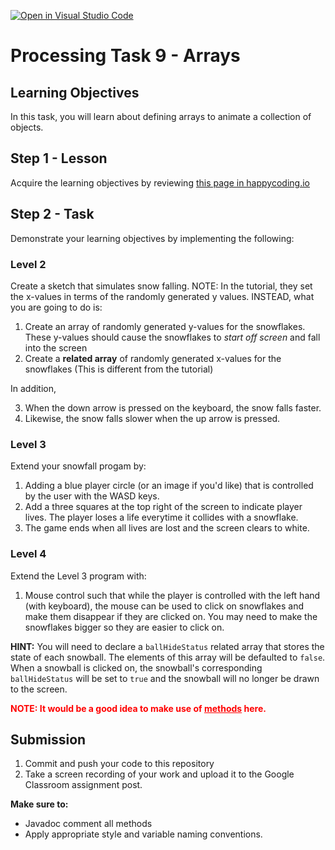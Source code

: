 [![Open in Visual Studio Code](https://classroom.github.com/assets/open-in-vscode-718a45dd9cf7e7f842a935f5ebbe5719a5e09af4491e668f4dbf3b35d5cca122.svg)](https://classroom.github.com/online_ide?assignment_repo_id=15062938&assignment_repo_type=AssignmentRepo)
# Processing Task 9 - Arrays

## Learning Objectives
In this task, you will learn about defining arrays to animate a collection of objects.


## Step 1 - Lesson
Acquire the learning objectives by reviewing [this page in happycoding.io](https://happycoding.io/tutorials/processing/arrays)

## Step 2 - Task
Demonstrate your learning objectives by implementing the following:
  
### Level 2
Create a sketch that simulates snow falling. NOTE: In the tutorial, they set the x-values in terms of the randomly generated y values. INSTEAD, what you are going to do is:
1. Create an array of randomly generated y-values for the snowflakes. These y-values should cause the snowflakes to *start off screen* and fall into the screen
2. Create a **related array** of randomly generated x-values for the snowflakes (This is different from the tutorial)

In addition,

3. When the down arrow is pressed on the keyboard, the snow falls faster.
4. Likewise, the snow falls slower when the up arrow is pressed. 
  
### Level 3
Extend your snowfall progam by:
1. Adding a blue player circle (or an image if you'd like) that is controlled by the user with the WASD keys. 
2. Add a three squares at the top right of the screen to indicate player lives. The player loses a life everytime it collides with a snowflake. 
3. The game ends when all lives are lost and the screen clears to white.
  
### Level 4
Extend the Level 3 program with:
1. Mouse control such that while the player is controlled with the left hand (with keyboard), the mouse can be used to click on snowflakes and make them disappear if they are clicked on. You may need to make the snowflakes bigger so they are easier to click on.

**HINT:** You will need to declare a `ballHideStatus` related array that stores the state of each snowball. The elements of this array will be defaulted to `false`. When a snowball is clicked on, the snowball's corresponding `ballHideStatus` will be set to `true` and the snowball will no longer be drawn to the screen.

<span style="color:red">
<b>NOTE: It would be a good idea to make use of <ins>methods</ins> here.</b>
</span>

## Submission
1. Commit and push your code to this repository
2. Take a screen recording of your work and upload it to the Google Classroom assignment post.

**Make sure to:**
- Javadoc comment all methods
- Apply appropriate style and variable naming conventions.
